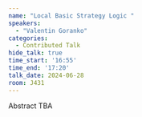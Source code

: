 ```yaml
---
name: "Local Basic Strategy Logic "
speakers:
  - "Valentin Goranko"
categories:
  - Contributed Talk
hide_talk: true
time_start: '16:55'
time_end: '17:20'
talk_date: 2024-06-28
room: J431
---
```


Abstract TBA
